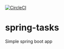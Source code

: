 [![CircleCI](https://circleci.com/gh/v-denis-e/spring-tasks?style=svg)](https://circleci.com/gh/v-denis-e/spring-tasks)

# spring-tasks
Simple spring boot app
